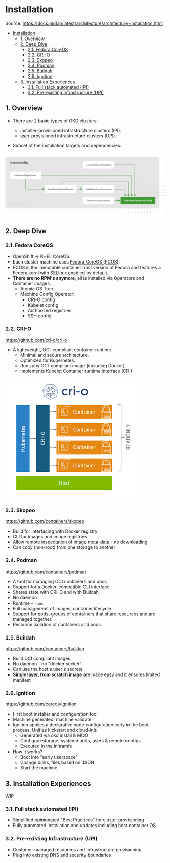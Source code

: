 # Installation

Source: https://docs.okd.io/latest/architecture/architecture-installation.html

- [Installation](#installation)
  - [1. Overview](#1-overview)
  - [2. Deep Dive](#2-deep-dive)
    - [2.1. Fedora CoreOS](#21-fedora-coreos)
    - [2.2. CRI-O](#22-cri-o)
    - [2.3. Skopeo](#23-skopeo)
    - [2.4. Podman](#24-podman)
    - [2.5. Buildah](#25-buildah)
    - [2.6. Ignition](#26-ignition)
  - [3. Installation Experiences](#3-installation-experiences)
    - [3.1. Full stack automated (IPI)](#31-full-stack-automated-ipi)
    - [3.2. Pre-existing Infrastructure (UPI)](#32-pre-existing-infrastructure-upi)

## 1. Overview

- There are 2 basic types of OKD clusters:
  - installer-provisioned infrastructure clusters (IPI).
  - user-provisioned infrastructure clusters (UPI).

- Subset of the installation targets and dependencies:

![](./imgs/install1.png)

## 2. Deep Dive

### 2.1. Fedora CoreOS

- OpenShift -> RHEL CoreOS.
- Each cluster machine uses [Fedora CoreOS (FCOS)](https://getfedora.org/en/coreos?stream=stable).
- FCOS is the immutable container host version of Fedora and features a Fedora kernl with SELinux enabled by default.
- **There are no RPM's anymore**, all is installed via Operators and Container images.
  - Atomic OS Tree.
  - Machine Config Operator:
    - CRI-O config
    - Kubelet config
    - Authorized registries
    - SSH config

### 2.2. CRI-O

https://github.com/cri-o/cri-o

- A lightweight, OCI-compliant container runtime.
  - Minimal and secure architecture.
  - Optimized for Kubernetes.
  - Runs any OCI-compliant image (including Docker)
  - Implements Kubelet Container runtime interface (CRI)

![](./imgs/install2.png)

### 2.3. Skopeo

https://github.com/containers/skopeo

- Build for interfacing with Docker registry
- CLI for images and image registries
- Allow remote inspectation of image meta-data - no downloading
- Can copy (non-root) from one storage to another

### 2.4. Podman

https://github.com/containers/podman

- A tool for managing OCI containers and pods
- Support for a Docker-compatible CLI interface.
- Shares state with CRI-O and with Buildah
- No daemon
- Runtime - `runc`
- Full management of images, container lifecycle.
- Support for pods, groups of containers that share resources and are managed together.
- Resource isolation of containers and pods.

### 2.5. Buildah

https://github.com/containers/buildah

- Build OCI compliant images
- No daemon - no "docker socket"
- Can use the host's user's secrets
- **Single layer, from scratch image** are made easy and it ensures limited manifest

### 2.6. Ignition

https://github.com/coreos/ignition

- First boot installer and configuration tool
- Machine generated; machine validate
- Ignition applies a declarative node configuration early in the boot process. Unifies kickstart and cloud-init:
  - Generated via okd install & MCO
  - Configure storage, systemd units, users & remote configs
  - Executed in the initramfs
- How it works?
  - Boot into "early userspace"
  - Change disks, files based on JSON
  - Start the machine

## 3. Installation Experiences

WIP

### 3.1. Full stack automated (IPI)

- Simplified opinionated "Best Practices" for cluster provisioning
- Fully automated installation and updates including host container OS

### 3.2. Pre-existing Infrastructure (UPI)

- Customer managed resources and infrastructure provisioning
- Plug into existing DNS and security boundaries